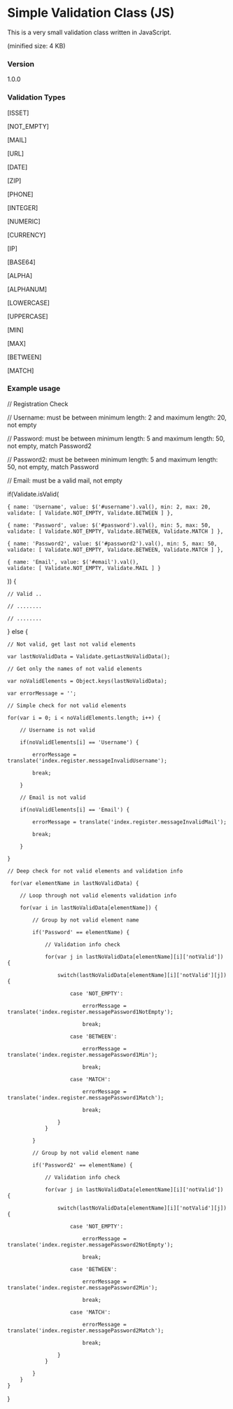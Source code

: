 # Simple Validation Class (JS)

This is a very small validation class written in JavaScript.

(minified size: 4 KB)

### Version
1.0.0

### Validation Types

[ISSET]

[NOT_EMPTY]

[MAIL]

[URL]

[DATE]

[ZIP]

[PHONE]

[INTEGER]

[NUMERIC]

[CURRENCY]

[IP]

[BASE64]

[ALPHA]

[ALPHANUM]

[LOWERCASE]

[UPPERCASE]

[MIN]

[MAX]

[BETWEEN]

[MATCH]

### Example usage

// Registration Check

// Username: must be between minimum length: 2 and maximum length: 20, not empty

// Password: must be between minimum length: 5 and maximum length: 50, not empty, match Password2

// Password2: must be between minimum length: 5 and maximum length: 50, not empty, match Password

// Email: must be a valid mail, not empty


if(Validate.isValid(

	{ name: 'Username', value: $('#username').val(), min: 2, max: 20, 
	validate: [ Validate.NOT_EMPTY, Validate.BETWEEN ] },
	
	{ name: 'Password', value: $('#password').val(), min: 5, max: 50, 
	validate: [ Validate.NOT_EMPTY, Validate.BETWEEN, Validate.MATCH ] },
	
	{ name: 'Password2', value: $('#password2').val(), min: 5, max: 50, 
	validate: [ Validate.NOT_EMPTY, Validate.BETWEEN, Validate.MATCH ] },
	
	{ name: 'Email', value: $('#email').val(), 
	validate: [ Validate.NOT_EMPTY, Validate.MAIL ] }
	
)) {

	// Valid ..

	// ........

	// ........ 
} else {
	
	// Not valid, get last not valid elements

	var lastNoValidData = Validate.getLastNoValidData();
	
	// Get only the names of not valid elements
	
	var noValidElements = Object.keys(lastNoValidData);
	
	var errorMessage = '';
	
	// Simple check for not valid elements
	
	for(var i = 0; i < noValidElements.length; i++) {
	
		// Username is not valid
	
		if(noValidElements[i] == 'Username') {
		
			errorMessage = translate('index.register.messageInvalidUsername');
			
			break;
			
		}
		
		// Email is not valid
		
		if(noValidElements[i] == 'Email') {
		
			errorMessage = translate('index.register.messageInvalidMail');
			
			break;
			
		}
		
	}
	
	// Deep check for not valid elements and validation info
	
	 for(var elementName in lastNoValidData) {

		// Loop through not valid elements validation info

		for(var i in lastNoValidData[elementName]) {

			// Group by not valid element name

			if('Password' == elementName) {

				// Validation info check

				for(var j in lastNoValidData[elementName][i]['notValid']) {

					switch(lastNoValidData[elementName][i]['notValid'][j]) {

						case 'NOT_EMPTY':

							errorMessage = translate('index.register.messagePassword1NotEmpty');

							break;
							
						case 'BETWEEN':

							errorMessage = translate('index.register.messagePassword1Min');

							break;
							
						case 'MATCH':

							errorMessage = translate('index.register.messagePassword1Match');

							break;

					}
				}

			}
			
			// Group by not valid element name

			if('Password2' == elementName) {

				// Validation info check

				for(var j in lastNoValidData[elementName][i]['notValid']) {

					switch(lastNoValidData[elementName][i]['notValid'][j]) {

						case 'NOT_EMPTY':

							errorMessage = translate('index.register.messagePassword2NotEmpty');

							break;
							
						case 'BETWEEN':

							errorMessage = translate('index.register.messagePassword2Min');

							break;
							
						case 'MATCH':

							errorMessage = translate('index.register.messagePassword2Match');

							break;

					}
				}

			}
		}
	}
	
}